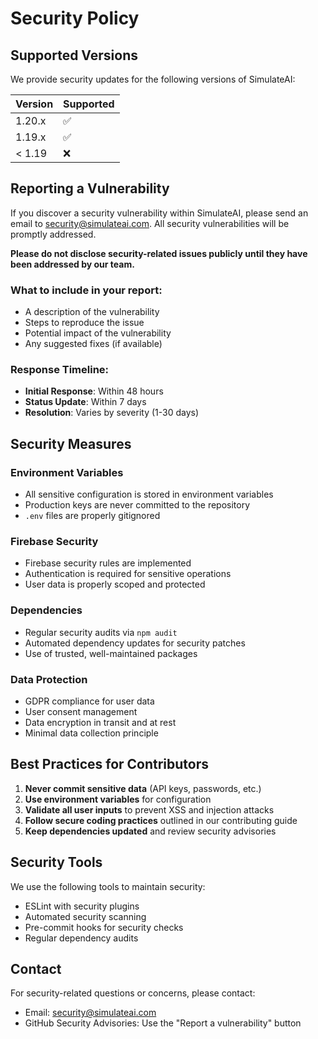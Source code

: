 # Security Policy

## Supported Versions

We provide security updates for the following versions of SimulateAI:

| Version | Supported          |
| ------- | ------------------ |
| 1.20.x  | :white_check_mark: |
| 1.19.x  | :white_check_mark: |
| < 1.19  | :x:                |

## Reporting a Vulnerability

If you discover a security vulnerability within SimulateAI, please send an email to security@simulateai.com. All security vulnerabilities will be promptly addressed.

**Please do not disclose security-related issues publicly until they have been addressed by our team.**

### What to include in your report:

- A description of the vulnerability
- Steps to reproduce the issue
- Potential impact of the vulnerability
- Any suggested fixes (if available)

### Response Timeline:

- **Initial Response**: Within 48 hours
- **Status Update**: Within 7 days
- **Resolution**: Varies by severity (1-30 days)

## Security Measures

### Environment Variables

- All sensitive configuration is stored in environment variables
- Production keys are never committed to the repository
- `.env` files are properly gitignored

### Firebase Security

- Firebase security rules are implemented
- Authentication is required for sensitive operations
- User data is properly scoped and protected

### Dependencies

- Regular security audits via `npm audit`
- Automated dependency updates for security patches
- Use of trusted, well-maintained packages

### Data Protection

- GDPR compliance for user data
- User consent management
- Data encryption in transit and at rest
- Minimal data collection principle

## Best Practices for Contributors

1. **Never commit sensitive data** (API keys, passwords, etc.)
2. **Use environment variables** for configuration
3. **Validate all user inputs** to prevent XSS and injection attacks
4. **Follow secure coding practices** outlined in our contributing guide
5. **Keep dependencies updated** and review security advisories

## Security Tools

We use the following tools to maintain security:

- ESLint with security plugins
- Automated security scanning
- Pre-commit hooks for security checks
- Regular dependency audits

## Contact

For security-related questions or concerns, please contact:

- Email: security@simulateai.com
- GitHub Security Advisories: Use the "Report a vulnerability" button
